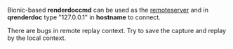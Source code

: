Bionic-based **renderdoccmd** can be used as the [remoteserver](https://renderdoc.org/docs/how/how_network_capture_replay.html#configuring-remote-hosts) and in **qrenderdoc** type "127.0.0.1" in **hostname** to connect.  
  
There are bugs in remote replay  context. Try to save the capture and replay by the local context.  
  
  

